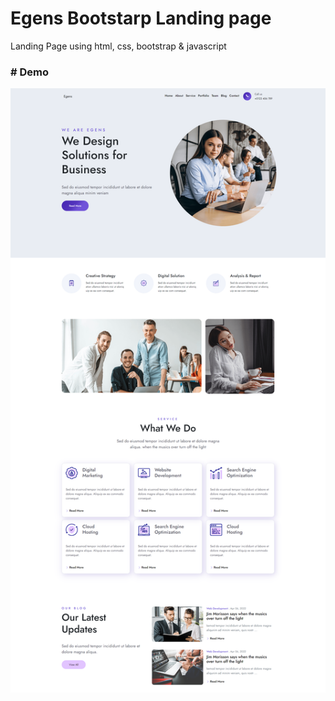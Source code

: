 # Egens Bootstarp Landing page
Landing Page using html, css, bootstrap &amp; javascript

### # Demo
![project demo](Screenshot.png)